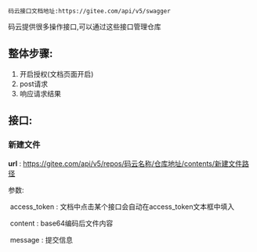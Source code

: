 ```
码云接口文档地址:https://gitee.com/api/v5/swagger
```

码云提供很多操作接口,可以通过这些接口管理仓库

## 整体步骤:

1. 开启授权(文档页面开启)
2. post请求
3. 响应请求结果

## 接口:

### 新建文件

**url** : https://gitee.com/api/v5/repos/码云名称/仓库地址/contents/新建文件路径

参数:

​	access_token : 文档中点击某个接口会自动在access_token文本框中填入

​	content : base64编码后文件内容

​	message : 提交信息



